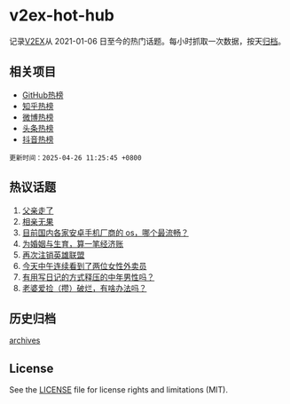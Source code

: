 # v2ex-hot-hub

 记录[V2EX](https://www.v2ex.com/)从 2021-01-06 日至今的热门话题。每小时抓取一次数据，按天[归档](archives)。
 
 ## 相关项目

- [GitHub热榜](https://github.com/lonnyzhang423/github-hot-hub)
- [知乎热榜](https://github.com/lonnyzhang423/zhihu-hot-hub)
- [微博热榜](https://github.com/lonnyzhang423/weibo-hot-hub)
- [头条热榜](https://github.com/lonnyzhang423/toutiao-hot-hub)
- [抖音热榜](https://github.com/lonnyzhang423/douyin-hot-hub)


 `更新时间：2025-04-26 11:25:45 +0800`

## 热议话题

1. [父亲走了](https://www.v2ex.com/t/1128071)
1. [相亲无果](https://www.v2ex.com/t/1128014)
1. [目前国内各家安卓手机厂商的 os，哪个最流畅？](https://www.v2ex.com/t/1127975)
1. [为婚姻与生育，算一笔经济账](https://www.v2ex.com/t/1128002)
1. [再次注销英雄联盟](https://www.v2ex.com/t/1127987)
1. [今天中午连续看到了两位女性外卖员](https://www.v2ex.com/t/1127990)
1. [有用写日记的方式释压的中年男性吗？](https://www.v2ex.com/t/1127993)
1. [老婆爱捡（攒）破烂，有啥办法吗？](https://www.v2ex.com/t/1128134)

## 历史归档

[archives](archives)

## License

See the [LICENSE](LICENSE) file for license rights and limitations (MIT).
